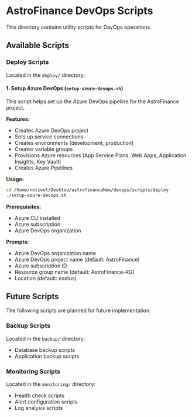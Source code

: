 # AstroFinance DevOps Scripts

This directory contains utility scripts for DevOps operations.

## Available Scripts

### Deploy Scripts

Located in the `deploy/` directory:

#### 1. Setup Azure DevOps (`setup-azure-devops.sh`)

This script helps set up the Azure DevOps pipeline for the AstroFinance project.

**Features:**
- Creates Azure DevOps project
- Sets up service connections
- Creates environments (development, production)
- Creates variable groups
- Provisions Azure resources (App Service Plans, Web Apps, Application Insights, Key Vault)
- Creates Azure Pipelines

**Usage:**
```bash
cd /home/notcool/Desktop/astrofinanceNew/devops/scripts/deploy
./setup-azure-devops.sh
```

**Prerequisites:**
- Azure CLI installed
- Azure subscription
- Azure DevOps organization

**Prompts:**
- Azure DevOps organization name
- Azure DevOps project name (default: AstroFinance)
- Azure subscription ID
- Resource group name (default: AstroFinance-RG)
- Location (default: eastus)

## Future Scripts

The following scripts are planned for future implementation:

### Backup Scripts

Located in the `backup/` directory:
- Database backup scripts
- Application backup scripts

### Monitoring Scripts

Located in the `monitoring/` directory:
- Health check scripts
- Alert configuration scripts
- Log analysis scripts